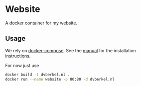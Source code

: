 Website
=======

A docker container for my website.

Usage
-----

We rely on [docker-compose][]. See the
[manual][docker-compose-installation] for the installation
instructions.

For now just use

```sh
docker build -t dvberkel.nl .
docker run --name website -p 80:80 -d dvberkel.nl
```

[docker-compose]: https://docs.docker.com/compose/
[docker-compose-installation]: https://docs.docker.com/compose/install/
